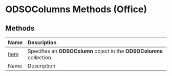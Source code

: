 
# ODSOColumns Methods (Office)

## Methods



|**Name**|**Description**|
|:-----|:-----|
| [Item](be6035d4-aac3-879d-ab87-2aa57a70756c.md)|Specifies an  **ODSOColumn** object in the **ODSOColumns** collection.|
|Name|Description|
